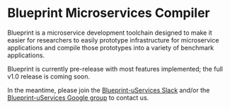 # Blueprint Microservices Compiler

Blueprint is a microservice development toolchain designed to make it easier for researchers to easily prototype infrastructure for microservice applications and compile those prototypes into a variety of benchmark applications.

Blueprint is currently pre-release with most features implemented; the full v1.0 release is coming soon.

In the meantime, please join the [Blueprint-uServices Slack](https://blueprint-uservices.slack.com/) and/or the [Blueprint-uServices Google group](https://groups.google.com/g/blueprint-uservices) to contact us.
